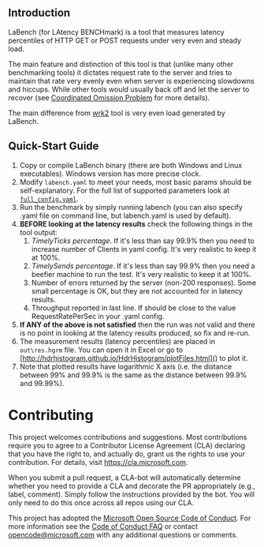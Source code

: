 ## Introduction

LaBench (for LAtency BENCHmark) is a tool that measures latency percentiles of HTTP GET or POST requests under very even and steady load.

The main feature and distinction of this tool is that (unlike many other benchmarking tools) it dictates request rate to the server and tries to maintain that rate very evenly even when server is experiencing slowdowns and hiccups. While other tools would usually back off and let the server to recover (see [Coordinated Omission Problem](https://groups.google.com/forum/#!msg/mechanical-sympathy/icNZJejUHfE/BfDekfBEs_sJ) for more details).

The main difference from [wrk2](https://github.com/giltene/wrk2) tool is very even load generated by LaBench.

## Quick-Start Guide

1. Copy or compile LaBench binary (there are both Windows and Linux executables). Windows version has more precise clock.
2. Modify `labench.yaml` to meet your needs, most basic params should be self-explanatory. For the full list of supported parameters look at [`full_config.yaml`](full_config.yaml).
3. Run the benchmark by simply running labench (you can also specify .yaml file on command line, but labench.yaml is used by default).
4. **BEFORE looking at the latency results** check the following things in the tool output:
    1. *TimelyTicks percentage*. If it's less than say 99.9% then you need to increase number of Clients in yaml config. It's very realistic to keep it at 100%.
    2. *TimelySends percentage*. If it's less than say 99.9% then you need a beefier machine to run the test. It's very realistic to keep it at 100%.
    3. Number of errors returned by the server (non-200 responses). Some small percentage is OK, but they are not accounted for in latency results.
    4. Throughput reported in last line. If should be close to the value RequestRatePerSec in your .yaml config.
5. **If ANY of the above is not satisfied** then the run was not valid and there is no point in looking at the latency results produced, so fix and re-run.
6. The measurement results (latency percentiles) are placed in `out\res.hgrm` file. You can open it in Excel or go to [http://hdrhistogram.github.io/HdrHistogram/plotFiles.html]() to plot it.
7. Note that plotted results have logarithmic X axis (i.e. the distance between 99% and 99.9% is the same as the distance between 99.9% and 99.99%).

# Contributing

This project welcomes contributions and suggestions.  Most contributions require you to agree to a
Contributor License Agreement (CLA) declaring that you have the right to, and actually do, grant us
the rights to use your contribution. For details, visit https://cla.microsoft.com.

When you submit a pull request, a CLA-bot will automatically determine whether you need to provide
a CLA and decorate the PR appropriately (e.g., label, comment). Simply follow the instructions
provided by the bot. You will only need to do this once across all repos using our CLA.

This project has adopted the [Microsoft Open Source Code of Conduct](https://opensource.microsoft.com/codeofconduct/).
For more information see the [Code of Conduct FAQ](https://opensource.microsoft.com/codeofconduct/faq/) or
contact [opencode@microsoft.com](mailto:opencode@microsoft.com) with any additional questions or comments.
